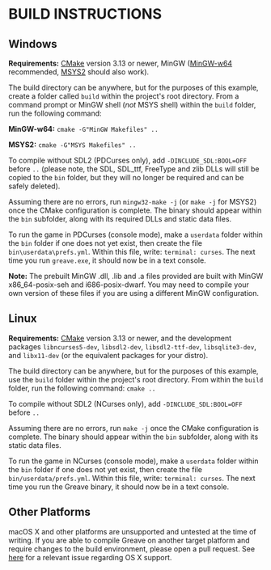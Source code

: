 # BUILD INSTRUCTIONS

## Windows

**Requirements:** [CMake](https://cmake.org/) version 3.13 or newer, MinGW ([MinGW-w64](https://sourceforge.net/projects/mingw-w64/files/Toolchains%20targetting%20Win32/Personal%20Builds/mingw-builds/) recommended, [MSYS2](https://www.msys2.org/) should also work).

The build directory can be anywhere, but for the purposes of this example, create a folder called `build` within the project's root directory. From a command prompt or MinGW shell (*not* MSYS shell) within the `build` folder, run the following command:

**MinGW-w64:** `cmake -G"MinGW Makefiles" ..`

**MSYS2:** `cmake -G"MSYS Makefiles" ..`

To compile without SDL2 (PDCurses only), add `-DINCLUDE_SDL:BOOL=OFF` before `..` (please note, the SDL, SDL_ttf, FreeType and zlib DLLs will still be copied to the `bin` folder, but they will no longer be required and can be safely deleted).

Assuming there are no errors, run `mingw32-make -j` (or `make -j` for MSYS2) once the CMake configuration is complete. The binary should appear within the `bin` subfolder, along with its required DLLs and static data files.

To run the game in PDCurses (console mode), make a `userdata` folder within the `bin` folder if one does not yet exist, then create the file `bin\userdata\prefs.yml`. Within this file, write: `terminal: curses`. The next time you run `greave.exe`, it should now be in a text console.

**Note:** The prebuilt MinGW .dll, .lib and .a files provided are built with MinGW x86_64-posix-seh and i686-posix-dwarf. You may need to compile your own version of these files if you are using a different MinGW configuration.

## Linux

**Requirements:** [CMake](https://cmake.org/) version 3.13 or newer, and the development packages `libncurses5-dev`, `libsdl2-dev`, `libsdl2-ttf-dev`, `libsqlite3-dev`, and `libx11-dev` (or the equivalent packages for your distro).

The build directory can be anywhere, but for the purposes of this example, use the `build` folder within the project's root directory. From within the `build` folder, run the following command: `cmake ..`

To compile without SDL2 (NCurses only), add `-DINCLUDE_SDL:BOOL=OFF` before `..`

Assuming there are no errors, run `make -j` once the CMake configuration is complete. The binary should appear within the `bin` subfolder, along with its static data files.

To run the game in NCurses (console mode), make a `userdata` folder within the `bin` folder if one does not yet exist, then create the file `bin/userdata/prefs.yml`. Within this file, write: `terminal: curses`. The next time you run the Greave binary, it should now be in a text console.

## Other Platforms

macOS X and other platforms are unsupported and untested at the time of writing. If you are able to compile Greave on another target platform and require changes to the build environment, please open a pull request. See [here](https://github.com/Gravecat/Greave/issues/3) for a relevant issue regarding OS X support.
